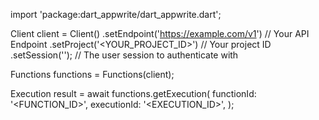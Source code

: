 import 'package:dart_appwrite/dart_appwrite.dart';

Client client = Client()
    .setEndpoint('https://example.com/v1') // Your API Endpoint
    .setProject('<YOUR_PROJECT_ID>') // Your project ID
    .setSession(''); // The user session to authenticate with

Functions functions = Functions(client);

Execution result = await functions.getExecution(
    functionId: '<FUNCTION_ID>',
    executionId: '<EXECUTION_ID>',
);
